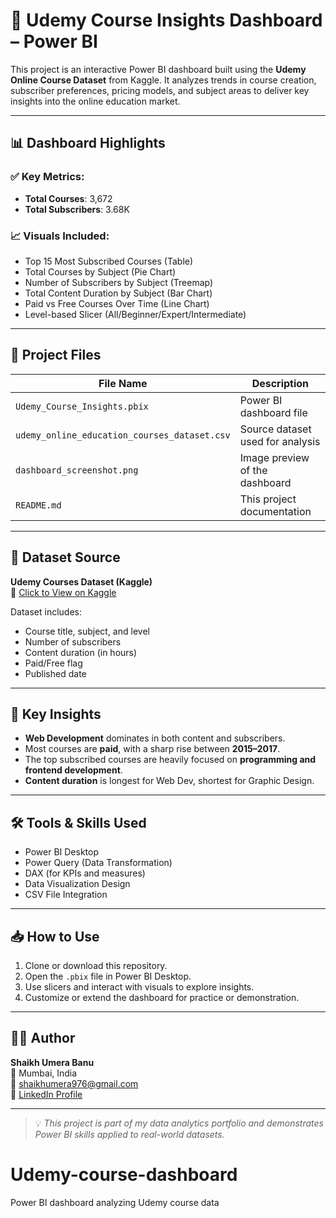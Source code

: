 # 📘 Udemy Course Insights Dashboard – Power BI

This project is an interactive Power BI dashboard built using the **Udemy Online Course Dataset** from Kaggle. It analyzes trends in course creation, subscriber preferences, pricing models, and subject areas to deliver key insights into the online education market.

---

## 📊 Dashboard Highlights

### ✅ Key Metrics:
- **Total Courses**: 3,672
- **Total Subscribers**: 3.68K

### 📈 Visuals Included:
- Top 15 Most Subscribed Courses (Table)
- Total Courses by Subject (Pie Chart)
- Number of Subscribers by Subject (Treemap)
- Total Content Duration by Subject (Bar Chart)
- Paid vs Free Courses Over Time (Line Chart)
- Level-based Slicer (All/Beginner/Expert/Intermediate)

---

## 📂 Project Files

| File Name                                            | Description                            |
|------------------------------------------------------|----------------------------------------|
| `Udemy_Course_Insights.pbix`                         | Power BI dashboard file                |
| `udemy_online_education_courses_dataset.csv`         | Source dataset used for analysis       |
| `dashboard_screenshot.png`                           | Image preview of the dashboard         |
| `README.md`                                          | This project documentation             |

---

## 📌 Dataset Source

**Udemy Courses Dataset (Kaggle)**  
📎 [Click to View on Kaggle](https://www.kaggle.com/datasets/yusufdelikkaya/udemy-courses-dataset)

Dataset includes:
- Course title, subject, and level
- Number of subscribers
- Content duration (in hours)
- Paid/Free flag
- Published date

---

## 🧠 Key Insights

- **Web Development** dominates in both content and subscribers.
- Most courses are **paid**, with a sharp rise between **2015–2017**.
- The top subscribed courses are heavily focused on **programming and frontend development**.
- **Content duration** is longest for Web Dev, shortest for Graphic Design.

---

## 🛠 Tools & Skills Used

- Power BI Desktop
- Power Query (Data Transformation)
- DAX (for KPIs and measures)
- Data Visualization Design
- CSV File Integration

---

## 📥 How to Use

1. Clone or download this repository.
2. Open the `.pbix` file in Power BI Desktop.
3. Use slicers and interact with visuals to explore insights.
4. Customize or extend the dashboard for practice or demonstration.

---

## 🙋‍♀️ Author

**Shaikh Umera Banu**  
📍 Mumbai, India  
📧 shaikhumera976@gmail.com  
🔗 [LinkedIn Profile](https://linkedin.com/in/shaikhumera)

---

> 💡 *This project is part of my data analytics portfolio and demonstrates Power BI skills applied to real-world datasets.*

# Udemy-course-dashboard
Power BI dashboard analyzing Udemy course data
